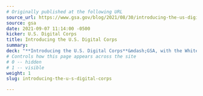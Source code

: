```yaml
---
# Originally published at the following URL
source_url: https://www.gsa.gov/blog/2021/08/30/introducing-the-us-digital-corps-a-new-path-to-public-service-for-early-career-technologists
source: gsa
date: 2021-09-07 11:14:00 -0500
kicker: U.S. Digital Corps
title: Introducing the U.S. Digital Corps
summary: 
deck: "**Introducing the U.S. Digital Corps**&mdash;GSA, with the White House, Office of Personnel Management (OPM), and the Cybersecurity and Infrastructure Security Agency (CISA), has launched the U.S. Digital Corps, a new two-year fellowship offering a new path to public service for early-career technologists. To build a highly-skilled U.S. Digital Corps that represents the diversity of the United States, the U.S. Digital Corps will recruit passionate, mission-driven technologists from undergraduate programs as well as alternative training pathways such as apprenticeships, bootcamps, and certificate programs."
# Controls how this page appears across the site
# 0 -- hidden
# 1 -- visible
weight: 1
slug: introducing-the-u-s-digital-corps

---
```

